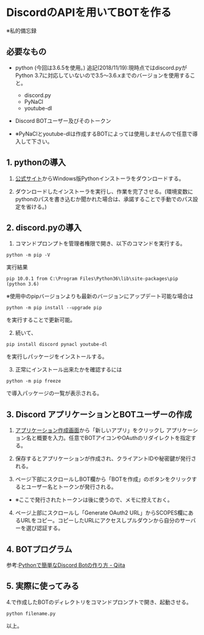 # DiscordのAPIを用いてBOTを作る
※私的備忘録

## **必要なもの**
  - python (今回は3.6.5を使用。) 追記(2018/11/19):現時点ではdiscord.pyがPython 3.7に対応していないので3.5～3.6.xまでのバージョンを使用すること。
    - discord.py
    - PyNaCl
    - youtube-dl
  - Discord BOTユーザー及びそのトークン 

  - ※PyNaClとyoutube-dlは作成するBOTによっては使用しませんので任意で導入して下さい。

## **1. pythonの導入**
   1. [公式サイト](https://www.python.org/downloads)からWindows版Pythonインストーラをダウンロードする。
   
   2. ダウンロードしたインストーラを実行し、作業を完了させる。(環境変数にpythonのパスを書き込むか聞かれた場合は、承諾することで手動でのパス設定を省ける。)

## **2. discord.pyの導入**
   1. コマンドプロンプトを管理者権限で開き、以下のコマンドを実行する。

   ```terminal
   python -m pip -V
   ```

   実行結果

   ```terminal
   pip 10.0.1 from C:\Program Files\Python36\lib\site-packages\pip (python 3.6)
   ```

   ※使用中のpipバージョンよりも最新のバージョンにアップデート可能な場合は
   
   ```terminal
   python -m pip install --upgrade pip
   ```
   を実行することで更新可能。

   2. 続いて、
   
   ```terminal
   pip install discord pynacl youtube-dl
   ```
  
   を実行しパッケージをインストールする。

   3. 正常にインストール出来たかを確認するには

   ```terminal
   python -m pip freeze
   ```
   
   で導入パッケージの一覧が表示される。

## **3. Discord アプリケーションとBOTユーザーの作成**
   1. [アプリケーション作成画面](https://discordapp.com/developers/applications/me)から「新しいアプリ」をクリックし
   アプリケーション名と概要を入力。任意でBOTアイコンやOAuthのリダイレクトを指定する。
   
   2. 保存するとアプリケーションが作成され、クライアントIDや秘密鍵が発行される。

   3. ページ下部にスクロールしBOT欄から「BOTを作成」のボタンをクリックするとユーザー名とトークンが発行される。
   - ※ここで発行されたトークンは後に使うので、メモに控えておく。

   4. ページ上部にスクロールし「Generate OAuth2 URL」からSCOPES欄にあるURLをコピー。コピーしたURLにアクセスしプルダウンから自分のサーバーを選び認証する。

## **4. BOTプログラム**
   参考:[Pythonで簡単なDiscord Botの作り方 - Qiita](https://qiita.com/PinappleHunter/items/af4ccdbb04727437477f#botを書く) 

## **5. 実際に使ってみる**
   4.で作成したBOTのディレクトリをコマンドプロンプトで開き、起動させる。

   ```terminal
   python filename.py
   ```
   以上。

